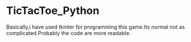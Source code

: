 # TicTacToe_Python
Basically,i have used tkinter for programming this game.Its normal not as complicated.Probably the code are more readable.
